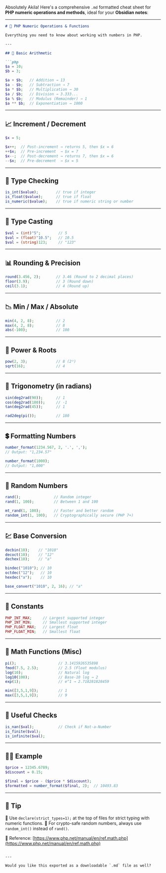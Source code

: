 
Absolutely Akila! Here's a comprehensive `.md` formatted cheat sheet for **PHP numeric operations and methods**, ideal for your **Obsidian notes**:

---

````markdown
# 🔢 PHP Numeric Operations & Functions

Everything you need to know about working with numbers in PHP.

---

## 🧮 Basic Arithmetic

```php
$a = 10;
$b = 3;

$a + $b;   // Addition → 13
$a - $b;   // Subtraction → 7
$a * $b;   // Multiplication → 30
$a / $b;   // Division → 3.333...
$a % $b;   // Modulus (Remainder) → 1
$a ** $b;  // Exponentiation → 1000
````

---

## 📈 Increment / Decrement

```php
$x = 5;

$x++;  // Post-increment → returns 5, then $x = 6
++$x;  // Pre-increment  → $x = 7
$x--;  // Post-decrement → returns 7, then $x = 6
--$x;  // Pre-decrement  → $x = 5
```

---

## 🧪 Type Checking

```php
is_int($value);        // true if integer
is_float($value);      // true if float
is_numeric($value);    // true if numeric string or number
```

---

## 🔁 Type Casting

```php
$val = (int)"5";        // 5
$val = (float)"10.5";   // 10.5
$val = (string)123;     // "123"
```

---

## 📊 Rounding & Precision

```php
round(3.456, 2);       // 3.46 (Round to 2 decimal places)
floor(3.9);            // 3 (Round down)
ceil(3.1);             // 4 (Round up)
```

---

## 📉 Min / Max / Absolute

```php
min(4, 2, 8);          // 2
max(4, 2, 8);          // 8
abs(-100);             // 100
```

---

## 📐 Power & Roots

```php
pow(2, 3);             // 8 (2³)
sqrt(16);              // 4
```

---

## 🧮 Trigonometry (in radians)

```php
sin(deg2rad(90));      // 1
cos(deg2rad(180));     // -1
tan(deg2rad(45));      // 1

rad2deg(pi());         // 180
```

---

## 💲 Formatting Numbers

```php
number_format(1234.567, 2, '.', ',');
// Output: "1,234.57"

number_format(1000); 
// Output: "1,000"
```

---

## 🔀 Random Numbers

```php
rand();               // Random integer
rand(1, 100);         // Between 1 and 100

mt_rand(1, 100);      // Faster and better random
random_int(1, 100);   // Cryptographically secure (PHP 7+)
```

---

## 💹 Base Conversion

```php
decbin(10);    // "1010"
decoct(10);    // "12"
dechex(10);    // "a"

bindec("1010"); // 10
octdec("12");   // 10
hexdec("a");    // 10

base_convert("1010", 2, 16); // "a"
```

---

## 🧠 Constants

```php
PHP_INT_MAX;     // Largest supported integer
PHP_INT_MIN;     // Smallest supported integer
PHP_FLOAT_MAX;   // Largest float
PHP_FLOAT_MIN;   // Smallest float
```

---

## 🧰 Math Functions (Misc)

```php
pi();                   // 3.1415926535898
fmod(7.5, 2.5);         // 2.5 (Float modulus)
log(10);                // Natural log
log10(100);             // Base-10 log → 2
exp(1);                 // e^1 → 2.718281828459

min([3,5,1,9]);         // 1
max([3,5,1,9]);         // 9
```

---

## 🧪 Useful Checks

```php
is_nan($val);           // Check if Not-a-Number
is_finite($val);
is_infinite($val);
```

---

## 🧑‍💻 Example

```php
$price = 12345.6789;
$discount = 0.15;

$final = $price - ($price * $discount);
$formatted = number_format($final, 2);  // 10493.83
```

---

## 📎 Tip

📌 Use `declare(strict_types=1);` at the top of files for strict typing with numeric functions. 📌 For crypto-safe random numbers, always use `random_int()` instead of `rand()`.

🧩 Reference: [https://www.php.net/manual/en/ref.math.php](https://www.php.net/manual/en/ref.math.php)

```

---

Would you like this exported as a downloadable `.md` file as well?
```